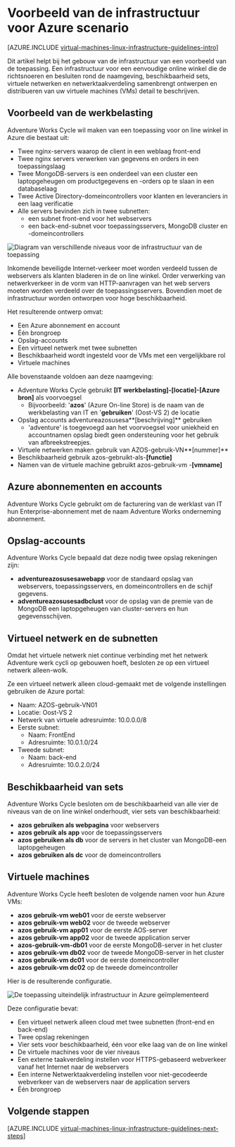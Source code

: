 <properties
    pageTitle="Voorbeeld van de infrastructuur scenario | Microsoft Azure"
    description="Meer informatie over de belangrijke ontwerp en de implementatie van de richtlijnen voor de implementatie van een voorbeeld van de infrastructuur in Azure."
    documentationCenter=""
    services="virtual-machines-linux"
    authors="iainfoulds"
    manager="timlt"
    editor=""
    tags="azure-resource-manager"/>

<tags
    ms.service="virtual-machines-linux"
    ms.workload="infrastructure-services"
    ms.tgt_pltfrm="vm-linux"
    ms.devlang="na"
    ms.topic="article"
    ms.date="09/08/2016"
    ms.author="iainfou"/>

# <a name="example-azure-infrastructure-walkthrough"></a>Voorbeeld van de infrastructuur voor Azure scenario

[AZURE.INCLUDE [virtual-machines-linux-infrastructure-guidelines-intro](../../includes/virtual-machines-linux-infrastructure-guidelines-intro.md)] 

Dit artikel helpt bij het gebouw van de infrastructuur van een voorbeeld van de toepassing. Een infrastructuur voor een eenvoudige online winkel die de richtsnoeren en besluiten rond de naamgeving, beschikbaarheid sets, virtuele netwerken en netwerktaakverdeling samenbrengt ontwerpen en distribueren van uw virtuele machines (VMs) detail te beschrijven.


## <a name="example-workload"></a>Voorbeeld van de werkbelasting

Adventure Works Cycle wil maken van een toepassing voor on line winkel in Azure die bestaat uit:

- Twee nginx-servers waarop de client in een weblaag front-end
- Twee nginx servers verwerken van gegevens en orders in een toepassingslaag
- Twee MongoDB-servers is een onderdeel van een cluster een laptopgeheugen om productgegevens en -orders op te slaan in een databaselaag
- Twee Active Directory-domeincontrollers voor klanten en leveranciers in een laag verificatie
- Alle servers bevinden zich in twee subnetten:
    - een subnet front-end voor het webservers 
    - een back-end-subnet voor toepassingsservers, MongoDB cluster en -domeincontrollers

![Diagram van verschillende niveaus voor de infrastructuur van de toepassing](./media/virtual-machines-common-infrastructure-service-guidelines/example-tiers.png)

Inkomende beveiligde Internet-verkeer moet worden verdeeld tussen de webservers als klanten bladeren in de on line winkel. Order verwerking van netwerkverkeer in de vorm van HTTP-aanvragen van het web servers moeten worden verdeeld over de toepassingsservers. Bovendien moet de infrastructuur worden ontworpen voor hoge beschikbaarheid.

Het resulterende ontwerp omvat:

- Een Azure abonnement en account
- Één brongroep
- Opslag-accounts
- Een virtueel netwerk met twee subnetten
- Beschikbaarheid wordt ingesteld voor de VMs met een vergelijkbare rol
- Virtuele machines

Alle bovenstaande voldoen aan deze naamgeving:

- Adventure Works Cycle gebruikt **[IT werkbelasting]-[locatie]-[Azure bron]** als voorvoegsel
    - Bijvoorbeeld: '**azos**' (Azure On-line Store) is de naam van de werkbelasting van IT en '**gebruiken**' (Oost-VS 2) de locatie
- Opslag accounts adventureazosusesa**[beschrijving]** gebruiken
    - 'adventure' is toegevoegd aan het voorvoegsel voor uniekheid en accountnamen opslag biedt geen ondersteuning voor het gebruik van afbreekstreepjes.
- Virtuele netwerken maken gebruik van AZOS-gebruik-VN**[nummer]**
- Beschikbaarheid gebruik azos-gebruikt-als-**[functie]**
- Namen van de virtuele machine gebruikt azos-gebruik-vm -**[vmname]**


## <a name="azure-subscriptions-and-accounts"></a>Azure abonnementen en accounts

Adventure Works Cycle gebruikt om de facturering van de werklast van IT hun Enterprise-abonnement met de naam Adventure Works onderneming abonnement.


## <a name="storage-accounts"></a>Opslag-accounts

Adventure Works Cycle bepaald dat deze nodig twee opslag rekeningen zijn:

- **adventureazosusesawebapp** voor de standaard opslag van webservers, toepassingsservers, en domeincontrollers en de schijf gegevens.
- **adventureazosusesadbclust** voor de opslag van de premie van de MongoDB een laptopgeheugen van cluster-servers en hun gegevensschijven.


## <a name="virtual-network-and-subnets"></a>Virtueel netwerk en de subnetten

Omdat het virtuele netwerk niet continue verbinding met het netwerk Adventure werk cycli op gebouwen hoeft, besloten ze op een virtueel netwerk alleen-wolk.

Ze een virtueel netwerk alleen cloud-gemaakt met de volgende instellingen gebruiken de Azure portal:

- Naam: AZOS-gebruik-VN01
- Locatie: Oost-VS 2
- Netwerk van virtuele adresruimte: 10.0.0.0/8
- Eerste subnet:
    - Naam: FrontEnd
    - Adresruimte: 10.0.1.0/24
- Tweede subnet:
    - Naam: back-end
    - Adresruimte: 10.0.2.0/24


## <a name="availability-sets"></a>Beschikbaarheid van sets

Adventure Works Cycle besloten om de beschikbaarheid van alle vier de niveaus van de on line winkel onderhoudt, vier sets van beschikbaarheid:

- **azos gebruiken als webpagina** voor webservers
- **azos gebruik als app** voor de toepassingsservers
- **azos gebruiken als db** voor de servers in het cluster van MongoDB-een laptopgeheugen
- **azos gebruiken als dc** voor de domeincontrollers


## <a name="virtual-machines"></a>Virtuele machines

Adventure Works Cycle heeft besloten de volgende namen voor hun Azure VMs:

- **azos gebruik-vm web01** voor de eerste webserver
- **azos gebruik-vm web02** voor de tweede webserver
- **azos gebruik-vm app01** voor de eerste AOS-server
- **azos gebruik-vm app02** voor de tweede application server
- **azos-gebruik-vm-db01** voor de eerste MongoDB-server in het cluster
- **azos gebruik-vm db02** voor de tweede MongoDB-server in het cluster
- **azos gebruik-vm dc01** voor de eerste domeincontroller
- **azos gebruik-vm dc02** op de tweede domeincontroller

Hier is de resulterende configuratie.

![De toepassing uiteindelijk infrastructuur in Azure geïmplementeerd](./media/virtual-machines-common-infrastructure-service-guidelines/example-config.png)

Deze configuratie bevat:

- Een virtueel netwerk alleen cloud met twee subnetten (front-end en back-end)
- Twee opslag rekeningen
- Vier sets voor beschikbaarheid, één voor elke laag van de on line winkel
- De virtuele machines voor de vier niveaus
- Een externe taakverdeling instellen voor HTTPS-gebaseerd webverkeer vanaf het Internet naar de webservers
- Een interne Netwerktaakverdeling instellen voor niet-gecodeerde webverkeer van de webservers naar de application servers
- Één brongroep


## <a name="next-steps"></a>Volgende stappen

[AZURE.INCLUDE [virtual-machines-linux-infrastructure-guidelines-next-steps](../../includes/virtual-machines-linux-infrastructure-guidelines-next-steps.md)] 